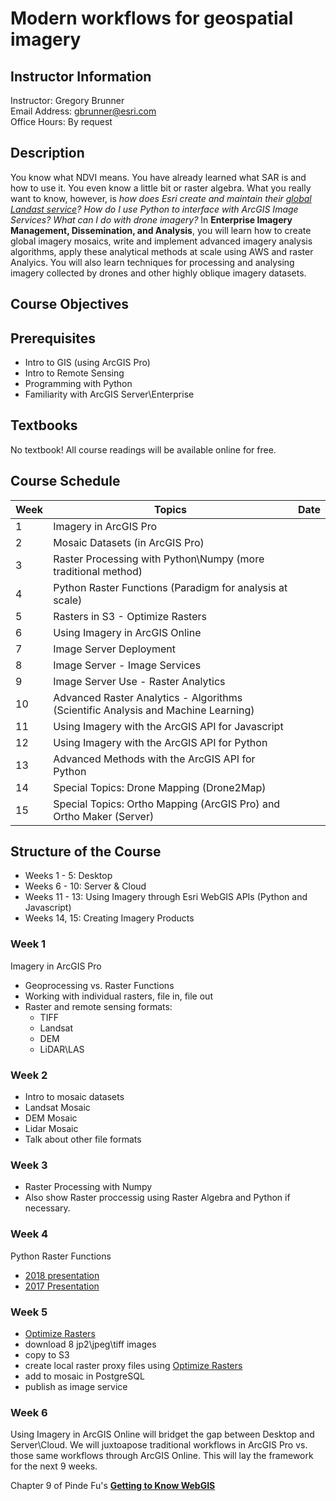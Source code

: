 # Modern workflows for geospatial imagery

## Instructor Information
Instructor:	Gregory Brunner  
Email Address:	gbrunner@esri.com  
Office Hours:	By request  

## Description
You know what NDVI means. You have already learned what SAR is and how to use it. You even know a little bit or raster algebra. What you really want to know, however, is *how does Esri create and maintain their [global Landast service](https://aws.amazon.com/earth/)?*  *How do I use Python to interface with ArcGIS Image Services?* *What can I do with drone imagery?*  In **Enterprise Imagery Management, Dissemination, and Analysis**, you will learn how to create global imagery mosaics, write and implement advanced imagery analysis algorithms, apply these analytical methods at scale using AWS and raster Analyics. You will also learn techniques for processing and analysing imagery collected by drones and other highly oblique imagery datasets.

## Course Objectives

## Prerequisites
- Intro to GIS (using ArcGIS Pro)
- Intro to Remote Sensing
- Programming with Python
- Familiarity with ArcGIS Server\Enterprise

## Textbooks
No textbook! All course readings will be available online for free.

## Course Schedule
| Week    | Topics | Date |
|---------|--------| ---- |
| 1    | Imagery in ArcGIS Pro|
| 2    | Mosaic Datasets (in ArcGIS Pro) |
| 3    | Raster Processing with Python\Numpy (more traditional method) |
| 4    | Python Raster Functions (Paradigm for analysis at scale) |
| 5    | Rasters in S3 - Optimize Rasters|
| 6    | Using Imagery in ArcGIS Online |
| 7    | Image Server Deployment |
| 8    | Image Server - Image Services |
| 9    | Image Server Use - Raster Analytics |
| 10   | Advanced Raster Analytics - Algorithms (Scientific Analysis and Machine Learning) |
| 11   | Using Imagery with the ArcGIS API for Javascript |
| 12   | Using Imagery with the ArcGIS API for Python |
| 13   | Advanced Methods with the ArcGIS API for Python |
| 14   | Special Topics: Drone Mapping (Drone2Map) |
| 15   | Special Topics: Ortho Mapping (ArcGIS Pro) and Ortho Maker (Server) |

## Structure of the Course
- Weeks 1 - 5: Desktop
- Weeks 6 - 10: Server & Cloud
- Weeks 11 - 13: Using Imagery through Esri WebGIS APIs (Python and Javascript)
- Weeks 14, 15: Creating Imagery Products

### Week 1
Imagery in ArcGIS Pro
- Geoprocessing vs. Raster Functions
- Working with individual rasters, file in, file out
- Raster and remote sensing formats:
  - TIFF
  - Landsat
  - DEM
  - LiDAR\LAS
  
### Week 2
- Intro to mosaic datasets
- Landsat Mosaic
- DEM Mosaic
- Lidar Mosaic
- Talk about other file formats

### Week 3
- Raster Processing with Numpy
- Also show Raster proccessig using Raster Algebra and Python if necessary.

### Week 4
Python Raster Functions
- [2018  presentation](https://www.youtube.com/watch?v=XBMZfjGn_UY)
- [2017 Presentation](https://www.youtube.com/watch?v=OgwnKRrVHN0)

### Week 5
- [Optimize Rasters](https://github.com/Esri/OptimizeRasters/)
- download 8 jp2\jpeg\tiff images 
- copy to S3
- create local raster proxy files using [Optimize Rasters](https://github.com/Esri/OptimizeRasters/)
- add to mosaic in PostgreSQL
- publish as image service

### Week 6
Using Imagery in ArcGIS Online will bridget the gap between Desktop and Server\Cloud. We will juxtoapose traditional workflows in ArcGIS Pro vs. those same workflows through ArcGIS Online. This will lay the framework for the next 9 weeks.

Chapter 9 of Pinde Fu's [**Getting to Know WebGIS**](https://esripress.esri.com/storage/esripress/images/353/gtkwebgis_third_toc.pdf)


